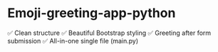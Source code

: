 # Emoji-greeting-app-python
✅ Clean structure ✅ Beautiful Bootstrap styling ✅ Greeting after form submission ✅ All-in-one single file (main.py)
